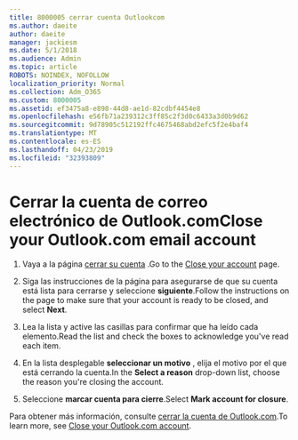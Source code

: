 ```yaml
---
title: 8000005 cerrar cuenta Outlookcom
ms.author: daeite
author: daeite
manager: jackiesm
ms.date: 5/1/2018
ms.audience: Admin
ms.topic: article
ROBOTS: NOINDEX, NOFOLLOW
localization_priority: Normal
ms.collection: Adm_O365
ms.custom: 8000005
ms.assetid: ef3475a8-e898-44d8-ae1d-82cdbf4454e8
ms.openlocfilehash: e56fb71a239312c3ff85c2f3d0c6433a3d0b9d62
ms.sourcegitcommit: 9d78905c512192ffc4675468abd2efc5f2e4baf4
ms.translationtype: MT
ms.contentlocale: es-ES
ms.lasthandoff: 04/23/2019
ms.locfileid: "32393809"
---
```

# <a name="close-your-outlookcom-email-account"></a><span data-ttu-id="accc4-102">Cerrar la cuenta de correo electrónico de Outlook.com</span><span class="sxs-lookup"><span data-stu-id="accc4-102">Close your Outlook.com email account</span></span>

1. <span data-ttu-id="accc4-103">Vaya a la página [cerrar su cuenta](https://go.microsoft.com/fwlink/p/?linkid=845493) .</span><span class="sxs-lookup"><span data-stu-id="accc4-103">Go to the [Close your account](https://go.microsoft.com/fwlink/p/?linkid=845493) page.</span></span> 
    
2. <span data-ttu-id="accc4-104">Siga las instrucciones de la página para asegurarse de que su cuenta está lista para cerrarse y seleccione **siguiente**.</span><span class="sxs-lookup"><span data-stu-id="accc4-104">Follow the instructions on the page to make sure that your account is ready to be closed, and select **Next**.</span></span> 
    
3. <span data-ttu-id="accc4-105">Lea la lista y active las casillas para confirmar que ha leído cada elemento.</span><span class="sxs-lookup"><span data-stu-id="accc4-105">Read the list and check the boxes to acknowledge you've read each item.</span></span>
    
4. <span data-ttu-id="accc4-106">En la lista desplegable **seleccionar un motivo** , elija el motivo por el que está cerrando la cuenta.</span><span class="sxs-lookup"><span data-stu-id="accc4-106">In the **Select a reason** drop-down list, choose the reason you're closing the account.</span></span> 
    
5. <span data-ttu-id="accc4-107">Seleccione **marcar cuenta para cierre**.</span><span class="sxs-lookup"><span data-stu-id="accc4-107">Select **Mark account for closure**.</span></span> 
    
<span data-ttu-id="accc4-108">Para obtener más información, consulte[](https://support.office.com/article/564b801e-2a47-4cb2-afa8-12ead3185038.aspx) [cerrar la cuenta de Outlook.com](https://go.microsoft.com/fwlink/p/?linkid=873106).</span><span class="sxs-lookup"><span data-stu-id="accc4-108">To learn more, see [Close your Outlook.com account](https://go.microsoft.com/fwlink/p/?linkid=873106)[](https://support.office.com/article/564b801e-2a47-4cb2-afa8-12ead3185038.aspx).</span></span>
  

